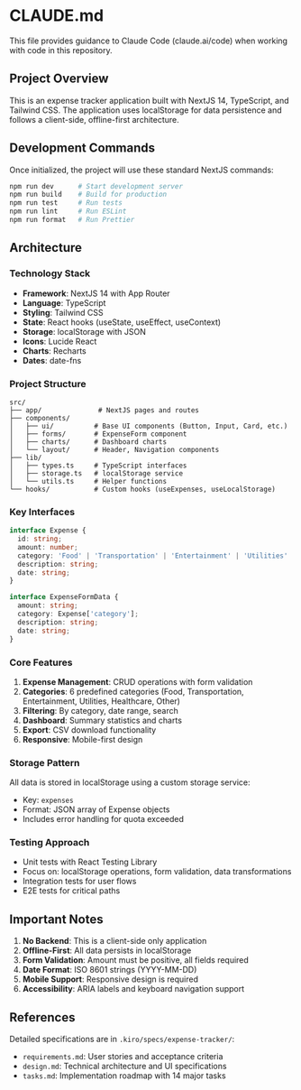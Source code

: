 # CLAUDE.md

This file provides guidance to Claude Code (claude.ai/code) when working with code in this repository.

## Project Overview

This is an expense tracker application built with NextJS 14, TypeScript, and Tailwind CSS. The application uses localStorage for data persistence and follows a client-side, offline-first architecture.

## Development Commands

Once initialized, the project will use these standard NextJS commands:
```bash
npm run dev      # Start development server
npm run build    # Build for production
npm run test     # Run tests
npm run lint     # Run ESLint
npm run format   # Run Prettier
```

## Architecture

### Technology Stack
- **Framework**: NextJS 14 with App Router
- **Language**: TypeScript
- **Styling**: Tailwind CSS
- **State**: React hooks (useState, useEffect, useContext)
- **Storage**: localStorage with JSON
- **Icons**: Lucide React
- **Charts**: Recharts
- **Dates**: date-fns

### Project Structure
```
src/
├── app/              # NextJS pages and routes
├── components/       
│   ├── ui/          # Base UI components (Button, Input, Card, etc.)
│   ├── forms/       # ExpenseForm component
│   ├── charts/      # Dashboard charts
│   └── layout/      # Header, Navigation components
├── lib/             
│   ├── types.ts     # TypeScript interfaces
│   ├── storage.ts   # localStorage service
│   └── utils.ts     # Helper functions
└── hooks/           # Custom hooks (useExpenses, useLocalStorage)
```

### Key Interfaces
```typescript
interface Expense {
  id: string;
  amount: number;
  category: 'Food' | 'Transportation' | 'Entertainment' | 'Utilities' | 'Healthcare' | 'Other';
  description: string;
  date: string;
}

interface ExpenseFormData {
  amount: string;
  category: Expense['category'];
  description: string;
  date: string;
}
```

### Core Features
1. **Expense Management**: CRUD operations with form validation
2. **Categories**: 6 predefined categories (Food, Transportation, Entertainment, Utilities, Healthcare, Other)
3. **Filtering**: By category, date range, search
4. **Dashboard**: Summary statistics and charts
5. **Export**: CSV download functionality
6. **Responsive**: Mobile-first design

### Storage Pattern
All data is stored in localStorage using a custom storage service:
- Key: `expenses`
- Format: JSON array of Expense objects
- Includes error handling for quota exceeded

### Testing Approach
- Unit tests with React Testing Library
- Focus on: localStorage operations, form validation, data transformations
- Integration tests for user flows
- E2E tests for critical paths

## Important Notes

1. **No Backend**: This is a client-side only application
2. **Offline-First**: All data persists in localStorage
3. **Form Validation**: Amount must be positive, all fields required
4. **Date Format**: ISO 8601 strings (YYYY-MM-DD)
5. **Mobile Support**: Responsive design is required
6. **Accessibility**: ARIA labels and keyboard navigation support

## References

Detailed specifications are in `.kiro/specs/expense-tracker/`:
- `requirements.md`: User stories and acceptance criteria
- `design.md`: Technical architecture and UI specifications  
- `tasks.md`: Implementation roadmap with 14 major tasks